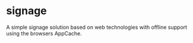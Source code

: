 # signage
A simple signage solution based on web technologies with offline support using the browsers AppCache.
